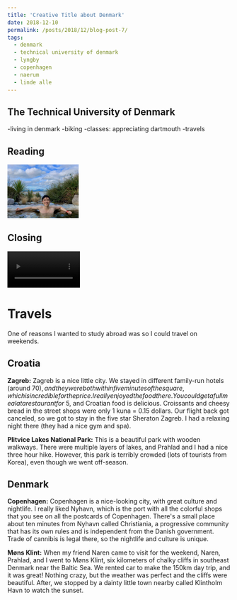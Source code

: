 ```yaml
---
title: 'Creative Title about Denmark'
date: 2018-12-10
permalink: /posts/2018/12/blog-post-7/
tags:
  - denmark
  - technical university of denmark
  - lyngby
  - copenhagen
  - naerum
  - linde alle
---
```


The Technical University of Denmark
------



-living in denmark
-biking
-classes: appreciating dartmouth
-travels



Reading
------


<img src='/images/poly_spa.jpg' width="32%">

Closing
------



<video src="/images/mount_vic_video.mp4" width="32.5%" autoplay loop></video>

# Travels

One of reasons I wanted to study abroad was so I could travel on weekends. 

Croatia
------
**Zagreb:** Zagreb is a nice little city. We stayed in different family-run hotels (around $70), and they were both within five minutes of the square, which is incredible for the price. I really enjoyed the food there. You could get a full meal at a restaurant for ~$5, and Croatian food is delicious. Croissants and cheesy bread in the street shops were only 1 kuna = 0.15 dollars. Our flight back got canceled, so we got to stay in the five star Sheraton Zagreb. I had a relaxing night there (they had a nice gym and spa). 

**Plitvice Lakes National Park:** This is a beautiful park with wooden walkways. There were multiple layers of lakes, and Prahlad and I had a nice three hour hike. However, this park is terribly crowded (lots of tourists from Korea), even though we went off-season. 

Denmark
------
**Copenhagen:** Copenhagen is a nice-looking city, with great culture and nightlife. I really liked Nyhavn, which is the port with all the colorful shops that you see on all the postcards of Copenhagen. There's a small place about ten minutes from Nyhavn called Christiania, a progressive community that has its own rules and is independent from the Danish government. Trade of cannibis is legal there, so the nightlife and culture is unique. 

**Møns Klint:** When my friend Naren came to visit for the weekend, Naren, Prahlad, and I went to Møns Klint, six kilometers of chalky cliffs in southeast Denmark near the Baltic Sea. We rented car to make the 150km day trip, and it was great! Nothing crazy, but the weather was perfect and the cliffs were beautiful. After, we stopped by a dainty little town nearby called Klintholm Havn to watch the sunset. 

